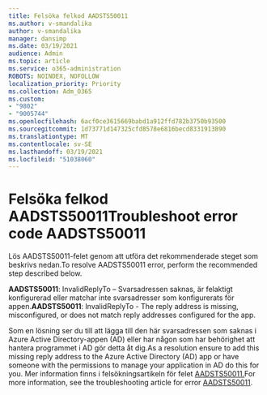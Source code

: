 ```yaml
---
title: Felsöka felkod AADSTS50011
ms.author: v-smandalika
author: v-smandalika
manager: dansimp
ms.date: 03/19/2021
audience: Admin
ms.topic: article
ms.service: o365-administration
ROBOTS: NOINDEX, NOFOLLOW
localization_priority: Priority
ms.collection: Adm_O365
ms.custom:
- "9802"
- "9005744"
ms.openlocfilehash: 6acf0ce3615669babd1a912ffd782b3750b93500
ms.sourcegitcommit: 1d73771d147325cfd8578e6816becd8331913890
ms.translationtype: MT
ms.contentlocale: sv-SE
ms.lasthandoff: 03/19/2021
ms.locfileid: "51038060"
---
```

# <a name="troubleshoot-error-code-aadsts50011"></a><span data-ttu-id="ad812-102">Felsöka felkod AADSTS50011</span><span class="sxs-lookup"><span data-stu-id="ad812-102">Troubleshoot error code AADSTS50011</span></span>

<span data-ttu-id="ad812-103">Lös AADSTS50011-felet genom att utföra det rekommenderade steget som beskrivs nedan.</span><span class="sxs-lookup"><span data-stu-id="ad812-103">To resolve AADSTS50011 error, perform the recommended step described below.</span></span>

<span data-ttu-id="ad812-104">**AADSTS50011**: InvalidReplyTo – Svarsadressen saknas, är felaktigt konfigurerad eller matchar inte svarsadresser som konfigurerats för appen.</span><span class="sxs-lookup"><span data-stu-id="ad812-104">**AADSTS50011**: InvalidReplyTo - The reply address is missing, misconfigured, or does not match reply addresses configured for the app.</span></span>

<span data-ttu-id="ad812-105">Som en lösning ser du till att lägga till den här svarsadressen som saknas i Azure Active Directory-appen (AD) eller har någon som har behörighet att hantera programmet i AD gör detta åt dig.</span><span class="sxs-lookup"><span data-stu-id="ad812-105">As a resolution ensure to add this missing reply address to the Azure Active Directory (AD) app or have someone with the permissions to manage your application in AD do this for you.</span></span> <span data-ttu-id="ad812-106">Mer information finns i felsökningsartikeln för felet [AADSTS50011.](https://docs.microsoft.com/troubleshoot/azure/active-directory/error-code-aadsts50011-reply-url-mismatch)</span><span class="sxs-lookup"><span data-stu-id="ad812-106">For more information, see the troubleshooting article for error [AADSTS50011](https://docs.microsoft.com/troubleshoot/azure/active-directory/error-code-aadsts50011-reply-url-mismatch).</span></span>